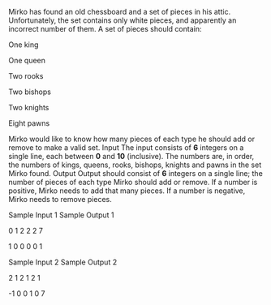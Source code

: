 Mirko has found an old chessboard and a set of pieces in his
    attic. Unfortunately, the set contains only white pieces, and
    apparently an incorrect number of them. A set of pieces
    should contain:


One king


One queen


Two rooks


Two bishops


Two knights


Eight pawns


Mirko would like to know how many pieces of each type he
    should add or remove to make a valid
    set.
Input
The input consists of **6** integers on a single line, each
    between **0** and
    **10** (inclusive). The
    numbers are, in order, the numbers of kings, queens, rooks,
    bishops, knights and pawns in the set Mirko found.
Output
Output should consist of **6** integers on a single line; the
    number of pieces of each type Mirko should add or remove. If a
    number is positive, Mirko needs to add that many pieces. If a
    number is negative, Mirko needs to remove pieces.


Sample Input 1
Sample Output 1




0 1 2 2 2 7




1 0 0 0 0 1






Sample Input 2
Sample Output 2




2 1 2 1 2 1




-1 0 0 1 0 7